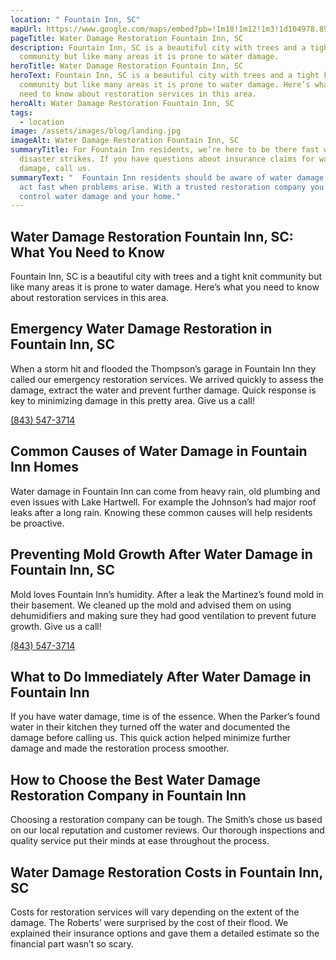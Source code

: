 ```yaml
---
location: " Fountain Inn, SC"
mapUrl: https://www.google.com/maps/embed?pb=!1m18!1m12!1m3!1d104978.89215078454!2d-82.28699254970479!3d34.6902863238142!2m3!1f0!2f0!3f0!3m2!1i1024!2i768!4f13.1!3m3!1m2!1s0x885789f62f3ebc3f%3A0xcee80c1391150662!2sFountain%20Inn%2C%20SC%2C%20USA!5e0!3m2!1sen!2sph!4v1728668659223!5m2!1sen!2sph
pageTitle: Water Damage Restoration Fountain Inn, SC
description: Fountain Inn, SC is a beautiful city with trees and a tight knit
  community but like many areas it is prone to water damage.
heroTitle: Water Damage Restoration Fountain Inn, SC
heroText: Fountain Inn, SC is a beautiful city with trees and a tight knit
  community but like many areas it is prone to water damage. Here’s what you
  need to know about restoration services in this area.
heroAlt: Water Damage Restoration Fountain Inn, SC
tags:
  - location
image: /assets/images/blog/landing.jpg
imageAlt: Water Damage Restoration Fountain Inn, SC
summaryTitle: For Fountain Inn residents, we’re here to be there fast when
  disaster strikes. If you have questions about insurance claims for water
  damage, call us.
summaryText: "  Fountain Inn residents should be aware of water damage risks and
  act fast when problems arise. With a trusted restoration company you can
  control water damage and your home."
---
```

## Water Damage Restoration Fountain Inn, SC: What You Need to Know

Fountain Inn, SC is a beautiful city with trees and a tight knit community but like many areas it is prone to water damage. Here’s what you need to know about restoration services in this area.



## Emergency Water Damage Restoration in Fountain Inn, SC

When a storm hit and flooded the Thompson’s garage in Fountain Inn they called our emergency restoration services. We arrived quickly to assess the damage, extract the water and prevent further damage. Quick response is key to minimizing damage in this pretty area. Give us a call! 

[(843) 547-3714](tel:8435473714)

## Common Causes of Water Damage in Fountain Inn Homes

Water damage in Fountain Inn can come from heavy rain, old plumbing and even issues with Lake Hartwell. For example the Johnson’s had major roof leaks after a long rain. Knowing these common causes will help residents be proactive.



## Preventing Mold Growth After Water Damage in Fountain Inn, SC

Mold loves Fountain Inn’s humidity. After a leak the Martinez’s found mold in their basement. We cleaned up the mold and advised them on using dehumidifiers and making sure they had good ventilation to prevent future growth. Give us a call! 

[(843) 547-3714](tel:8435473714)

## What to Do Immediately After Water Damage in Fountain Inn

If you have water damage, time is of the essence. When the Parker’s found water in their kitchen they turned off the water and documented the damage before calling us. This quick action helped minimize further damage and made the restoration process smoother.



## How to Choose the Best Water Damage Restoration Company in Fountain Inn

Choosing a restoration company can be tough. The Smith’s chose us based on our local reputation and customer reviews. Our thorough inspections and quality service put their minds at ease throughout the process.



## Water Damage Restoration Costs in Fountain Inn, SC

Costs for restoration services will vary depending on the extent of the damage. The Roberts’ were surprised by the cost of their flood. We explained their insurance options and gave them a detailed estimate so the financial part wasn’t so scary.

